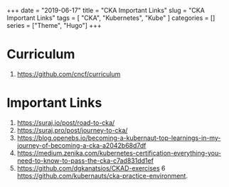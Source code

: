 +++
date = "2019-06-17"
title = "CKA Important Links"
slug = "CKA Important Links"
tags = [
    "CKA",
    "Kubernetes",
    "Kube"
]
categories = []
series = ["Theme", "Hugo"]
+++
# Curriculum

1. https://github.com/cncf/curriculum

# Important Links

1. https://suraj.io/post/road-to-cka/
2. https://suraj.pro/post/journey-to-cka/
3. https://blog.openebs.io/becoming-a-kubernaut-top-learnings-in-my-journey-of-becoming-a-cka-a2042b68d7df
4. https://medium.zenika.com/kubernetes-certification-everything-you-need-to-know-to-pass-the-cka-c7ad831dd1ef
5. https://github.com/dgkanatsios/CKAD-exercises
6  https://github.com/kubernauts/cka-practice-environment. 
